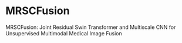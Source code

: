 # MRSCFusion
MRSCFusion: Joint Residual Swin Transformer and  Multiscale CNN for Unsupervised Multimodal  Medical Image Fusion
